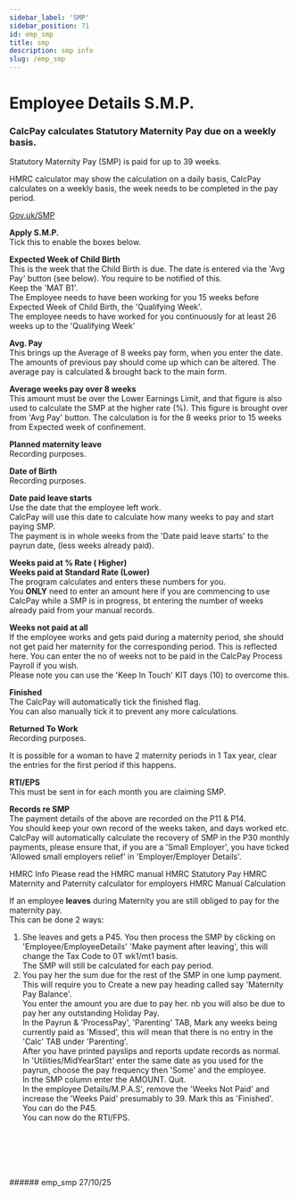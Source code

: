 ```yaml
---
sidebar_label: 'SMP'
sidebar_position: 71
id: emp_smp
title: smp
description: smp info
slug: /emp_smp 
---
```


# Employee Details S.M.P.

### CalcPay calculates Statutory Maternity Pay due on a weekly basis.

Statutory Maternity Pay (SMP) is paid for up to 39 weeks.

HMRC calculator may show the calculation on a daily basis, CalcPay calculates on a weekly basis, the week needs to be completed in the pay period.

<!-- [Gov.uk/SMP](https://www.gov.uk/maternity-pay-leave){:target="_blank"} -->
<a href="https://www.gov.uk/maternity-pay-leave" target="_blank" rel="noopener noreferrer">Gov.uk/SMP</a>

**Apply S.M.P.**  
Tick this to enable the boxes below.

**Expected Week of Child Birth**  
This is the week that the Child Birth is due. The date is entered via the 'Avg Pay' button (see below). You require to be notified of this.   
Keep the 'MAT B1'.  
The Employee needs to have been working for you 15 weeks before Expected Week of Child Birth, the 'Qualifying Week'.  
The employee needs to have worked for you continuously for at least 26 weeks up to the 'Qualifying Week'

**Avg. Pay**  
This brings up the Average of 8 weeks pay form, when you enter the date.  
The amounts of previous pay should come up which can be altered. The average pay is calculated & brought back to the main form.

**Average weeks pay over 8 weeks**  
This amount must be over the Lower Earnings Limit, and that figure is also used to calculate the SMP at the higher rate (%). This figure is brought over from 'Avg Pay' button. The calculation is for the 8 weeks prior to 15 weeks from Expected week of confinement.

**Planned maternity leave**  
Recording purposes.

**Date of Birth**  
Recording purposes.

**Date paid leave starts**  
Use the date that the employee left work.  
CalcPay will use this date to calculate how many weeks to pay and start paying SMP.  
The payment is in whole weeks from the 'Date paid leave starts' to the payrun date, (less weeks already paid).

**Weeks paid at % Rate ( Higher)**  
**Weeks paid at Standard Rate (Lower)**  
The program calculates and enters these numbers for you.  
You **ONLY** need to enter an amount here if you are commencing to use CalcPay while a SMP is in progress, bt entering the number of weeks already paid from your manual records.

**Weeks not paid at all**  
If the employee works and gets paid during a maternity period, she should not get paid her maternity for the corresponding period. This is reflected here. You can enter the no of weeks not to be paid in the CalcPay  Process Payroll   if you wish.  
Please note you can use the 'Keep In Touch' KIT days (10) to overcome this.

**Finished**  
The CalcPay will automatically tick the finished flag.  
You can also manually tick it to prevent any more calculations.

**Returned To Work**  
Recording purposes.

It is possible for a woman to have 2 maternity periods in 1 Tax year, clear the entries for the first period if this happens.

**RTI/EPS**  
This must be sent in for each month you are claiming SMP.

**Records re SMP**\
The payment details of the above are recorded on the P11 & P14.  
You should keep your own record of the weeks taken, and days worked etc.  
CalcPay will automatically calculate the recovery of SMP in the P30 monthly payments, please ensure that, if you are a 'Small Employer', you have ticked  'Allowed small employers relief' in 'Employer/Employer Details'.



HMRC Info
Please read the HMRC manual
HMRC Statutory Pay
HMRC Maternity and Paternity calculator for employers
HMRC Manual Calculation



If an employee **leaves** during Maternity you are still obliged to pay for the maternity pay.  
This can be done 2 ways:  
1) She leaves and gets a P45. You then process the SMP by clicking on 'Employee/EmployeeDetails' 'Make payment after leaving', this will change the Tax Code to 0T wk1/mt1 basis.  
The SMP will still be calculated for each pay period.  
2) You pay her the sum due for the rest of the SMP in one lump payment. This will require you to Create a new pay heading called say 'Maternity Pay Balance'.  
You enter the amount you are due to pay her. nb you will also be due to pay her any outstanding Holiday Pay.  
In the Payrun & 'ProcessPay', 'Parenting' TAB,  Mark any weeks being currently paid as 'Missed', this will mean that there is no entry in the 'Calc' TAB under 'Parenting'.  
After you have printed payslips and reports update records as normal.  
In 'Utilities/MidYearStart' enter the same date as you used for the payrun, choose the pay frequency then 'Some' and the employee.  
In the SMP column enter the AMOUNT. Quit.  
In the employee Details/M.P.A.S', remove the 'Weeks Not Paid' and increase the 'Weeks Paid' presumably to 39. Mark this as 'Finished'.  
You can do the P45.  
You can now do the RTI/FPS.
<br/>
<br/>
<br/>
<br/>
<br/>
###### emp_smp 27/10/25